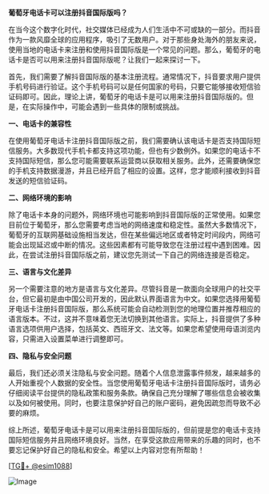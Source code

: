 **葡萄牙电话卡可以注册抖音国际版吗？**

在当今这个数字化时代，社交媒体已经成为人们生活中不可或缺的一部分。而抖音作为一款风靡全球的应用程序，吸引了无数用户。对于那些身处海外的朋友来说，使用当地的电话卡来注册和使用抖音国际版是一个常见的问题。那么，葡萄牙的电话卡是否可以用来注册抖音国际版呢？让我们一起来探讨一下。

首先，我们需要了解抖音国际版的基本注册流程。通常情况下，抖音要求用户提供手机号码进行验证。这个手机号码可以是任何国家的号码，只要它能够接收短信验证码即可。因此，理论上讲，葡萄牙的电话卡是可以用来注册抖音国际版的。但是，在实际操作中，可能会遇到一些具体的限制或挑战。

**一、电话卡的兼容性**

在使用葡萄牙电话卡注册抖音国际版之前，我们需要确认该电话卡是否支持国际短信服务。大多数现代手机卡都支持这项功能，但也有少数例外。如果您的电话卡不支持国际短信，那么您可能需要联系运营商以获取相关服务。此外，还需要确保您的手机支持数据漫游，并且已经开启了相应的设置。这样，您才能顺利接收到抖音发送的短信验证码。

**二、网络环境的影响**

除了电话卡本身的问题外，网络环境也可能影响到抖音国际版的正常使用。如果您目前位于葡萄牙，那么您需要考虑当地的网络速度和稳定性。虽然大多数情况下，葡萄牙的互联网基础设施相当发达，但在某些偏远地区或者特定时间段内，网络可能会出现延迟或中断的情况。这些因素都有可能导致您在注册过程中遇到困难。因此，在尝试注册抖音国际版之前，建议您先测试一下自己的网络连接是否稳定。

**三、语言与文化差异**

另一个需要注意的地方是语言与文化差异。尽管抖音是一款面向全球用户的社交平台，但它最初是由中国公司开发的，因此默认界面语言为中文。如果您选择用葡萄牙电话卡注册抖音国际版，那么系统可能会自动检测到您的地理位置并推荐相应的语言版本。不过，这并不意味着您无法切换到其他语言。实际上，抖音提供了多种语言选项供用户选择，包括英文、西班牙文、法文等。如果您希望使用母语浏览内容，只需进入设置菜单进行调整即可。

**四、隐私与安全问题**

最后，我们还必须关注隐私与安全问题。随着个人信息泄露事件频发，越来越多的人开始重视个人数据的安全性。当您使用葡萄牙电话卡注册抖音国际版时，请务必仔细阅读平台提供的隐私政策和服务条款。确保自己充分理解了哪些信息会被收集以及如何被使用。同时，也要注意保护好自己的账户密码，避免因疏忽而导致不必要的麻烦。

综上所述，葡萄牙电话卡是可以用来注册抖音国际版的，但前提是您的电话卡支持国际短信服务并且网络环境良好。当然，在享受这款应用带来的乐趣的同时，也不要忘记保护好自己的隐私和安全。希望以上内容对您有所帮助！

[[TG💪+ @esim1088](https://t.me/s/esim1088)]

![Image](https://i.postimg.cc/4NQfJmqS/Snipaste-2025-05-13-00-14-12.png)